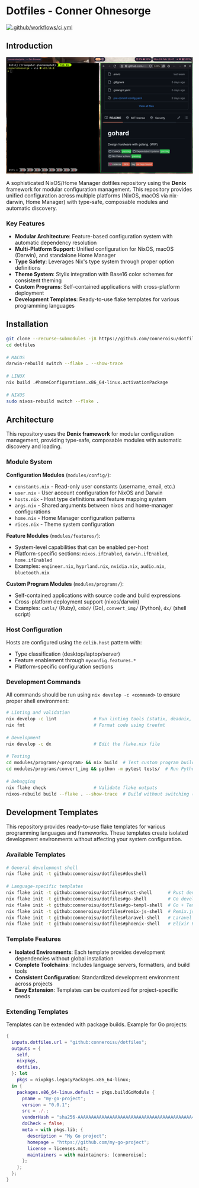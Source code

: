 # Dotfiles - Conner Ohnesorge
[![.github/workflows/ci.yml](https://github.com/conneroisu/dotfiles/actions/workflows/ci.yml/badge.svg)](https://github.com/conneroisu/dotfiles/actions/workflows/ci.yml)

## Introduction

![Pasted image 20250224165002.png](assets/Pasted%20image%2020250224165002.png)

A sophisticated NixOS/Home Manager dotfiles repository using the **Denix** framework for modular configuration management. This repository provides unified configuration across multiple platforms (NixOS, macOS via nix-darwin, Home Manager) with type-safe, composable modules and automatic discovery.

### Key Features

- **Modular Architecture**: Feature-based configuration system with automatic dependency resolution
- **Multi-Platform Support**: Unified configuration for NixOS, macOS (Darwin), and standalone Home Manager
- **Type Safety**: Leverages Nix's type system through proper option definitions
- **Theme System**: Stylix integration with Base16 color schemes for consistent theming
- **Custom Programs**: Self-contained applications with cross-platform deployment
- **Development Templates**: Ready-to-use flake templates for various programming languages

## Installation

```bash
git clone --recurse-submodules -j8 https://github.com/conneroisu/dotfiles.git
cd dotfiles

# MACOS
darwin-rebuild switch --flake . --show-trace

# LINUX
nix build .#homeConfigurations.x86_64-linux.activationPackage

# NIXOS
sudo nixos-rebuild switch --flake .
```

## Architecture

This repository uses the **Denix framework** for modular configuration management, providing type-safe, composable modules with automatic discovery and loading.

### Module System

**Configuration Modules** (`modules/config/`):
- `constants.nix` - Read-only user constants (username, email, etc.)
- `user.nix` - User account configuration for NixOS and Darwin
- `hosts.nix` - Host type definitions and feature mapping system
- `args.nix` - Shared arguments between nixos and home-manager configurations
- `home.nix` - Home Manager configuration patterns
- `rices.nix` - Theme system configuration

**Feature Modules** (`modules/features/`):
- System-level capabilities that can be enabled per-host
- Platform-specific sections: `nixos.ifEnabled`, `darwin.ifEnabled`, `home.ifEnabled`
- Examples: `engineer.nix`, `hyprland.nix`, `nvidia.nix`, `audio.nix`, `bluetooth.nix`

**Custom Program Modules** (`modules/programs/`):
- Self-contained applications with source code and build expressions
- Cross-platform deployment support (nixos/darwin)
- Examples: `catls/` (Ruby), `cmbd/` (Go), `convert_img/` (Python), `dx/` (shell script)

### Host Configuration

Hosts are configured using the `delib.host` pattern with:
- Type classification (desktop/laptop/server)
- Feature enablement through `myconfig.features.*`
- Platform-specific configuration sections

### Development Commands

All commands should be run using `nix develop -c <command>` to ensure proper shell environment:

```bash
# Linting and validation
nix develop -c lint              # Run linting tools (statix, deadnix, nix flake check)
nix fmt                          # Format code using treefmt

# Development
nix develop -c dx                # Edit the flake.nix file

# Testing
cd modules/programs/<program> && nix build  # Test custom program builds
cd modules/programs/convert_img && python -m pytest tests/  # Run Python tests

# Debugging
nix flake check                  # Validate flake outputs
nixos-rebuild build --flake . --show-trace  # Build without switching (NixOS)
```

## Development Templates

This repository provides ready-to-use flake templates for various programming languages and frameworks. These templates create isolated development environments without affecting your system configuration.

### Available Templates

```bash
# General development shell
nix flake init -t github:conneroisu/dotfiles#devshell

# Language-specific templates
nix flake init -t github:conneroisu/dotfiles#rust-shell      # Rust development
nix flake init -t github:conneroisu/dotfiles#go-shell        # Go development  
nix flake init -t github:conneroisu/dotfiles#go-templ-shell  # Go + Templ
nix flake init -t github:conneroisu/dotfiles#remix-js-shell  # Remix.js development
nix flake init -t github:conneroisu/dotfiles#laravel-shell   # Laravel development
nix flake init -t github:conneroisu/dotfiles#phoenix-shell   # Elixir Phoenix development
```

### Template Features

- **Isolated Environments**: Each template provides development dependencies without global installation
- **Complete Toolchains**: Includes language servers, formatters, and build tools
- **Consistent Configuration**: Standardized development environment across projects
- **Easy Extension**: Templates can be customized for project-specific needs

### Extending Templates

Templates can be extended with package builds. Example for Go projects:

```nix
{
  inputs.dotfiles.url = "github:conneroisu/dotfiles";
  outputs = {
    self,
    nixpkgs,
    dotfiles,
  }: let
    pkgs = nixpkgs.legacyPackages.x86_64-linux;
  in {
    packages.x86_64-linux.default = pkgs.buildGoModule {
      pname = "my-go-project";
      version = "0.0.1";
      src = ./.;
      vendorHash = "sha256-AAAAAAAAAAAAAAAAAAAAAAAAAAAAAAAAAAAAAAAAAAA=";
      doCheck = false;
      meta = with pkgs.lib; {
        description = "My Go project";
        homepage = "https://github.com/my-go-project";
        license = licenses.mit;
        maintainers = with maintainers; [conneroisu];
      };
    };
  };
}
```
